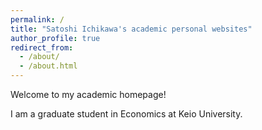 ```yaml
---
permalink: /
title: "Satoshi Ichikawa's academic personal websites"
author_profile: true
redirect_from: 
  - /about/
  - /about.html
---
```



Welcome to my academic homepage! 

I am a graduate student in Economics at Keio University.